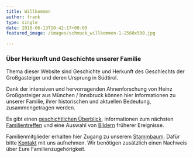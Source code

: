 ```yaml
---
title: Willkommen
author: frank
type: single
date: 2018-06-13T20:42:17+00:00
featured_image: /images/schmuck_willkommen-1-2560x500.jpg

---
```

### Über Herkunft und Geschichte unserer Familie

Thema dieser Website sind Geschichte und Herkunft des Geschlechts der Großgasteiger und deren Ursprung in Südtirol.

Dank der intensiven und hervorragenden Ahnenforschung von Heinz Großgasteiger aus München / Innsbruck können hier Informationen zu unserer Familie, ihrer historischen und aktuellen Bedeutung, zusammengetragen werden.

Es gibt einen [geschichtlichen Überblick][3], Informationen zum nächsten [Familientreffen][4] und eine Auswahl von [Bildern][5] früherer Ereignisse.

Familienmitglieder erhalten hier Zugang zu unserem [Stammbaum][1]. Dafür bitte [Kontakt][2] mit uns aufnehmen. Wir benötigen zusätzlich einen Nachweis über Eure Familienzugehörigkeit.

 [1]: https://stammbaum.grossgasteiger.de
 [2]: /kontakt/
 [3]: /geschichte/
 [4]: /aktuelles/
 [5]: /archiv/
